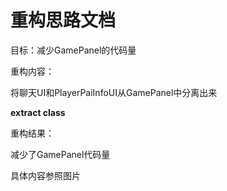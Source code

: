 # 重构思路文档

目标：减少GamePanel的代码量

重构内容：

将聊天UI和PlayerPaiInfoUI从GamePanel中分离出来

**extract class**

重构结果：

减少了GamePanel代码量

具体内容参照图片